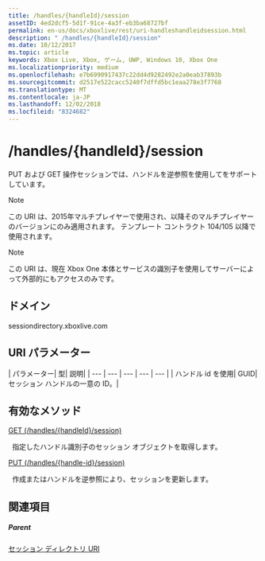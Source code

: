 ```yaml
---
title: /handles/{handleId}/session
assetID: 4ed2dcf5-5d1f-91ce-4a3f-eb3ba68727bf
permalink: en-us/docs/xboxlive/rest/uri-handleshandleidsession.html
description: " /handles/{handleId}/session"
ms.date: 10/12/2017
ms.topic: article
keywords: Xbox Live, Xbox, ゲーム, UWP, Windows 10, Xbox One
ms.localizationpriority: medium
ms.openlocfilehash: e7b6990917437c22dd4d9282492e2a0eab37893b
ms.sourcegitcommit: d2517e522cacc5240f7dffd5bc1eaa278e3f7768
ms.translationtype: MT
ms.contentlocale: ja-JP
ms.lasthandoff: 12/02/2018
ms.locfileid: "8324682"
---
```

# <a name="handleshandleidsession"></a>/handles/{handleId}/session
PUT および GET 操作セッションでは、ハンドルを逆参照を使用してをサポートしています。 

> [!NOTE] 
> この URI は、2015年マルチプレイヤーで使用され、以降そのマルチプレイヤーのバージョンにのみ適用されます。 テンプレート コントラクト 104/105 以降で使用されます。  

 

> [!NOTE] 
> この URI は、現在 Xbox One 本体とサービスの識別子を使用してサーバーによって外部的にもアクセスのみです。  

 
<a id="ID4ES"></a>

 
## <a name="domain"></a>ドメイン
sessiondirectory.xboxlive.com  
<a id="ID4EX"></a>

 
## <a name="uri-parameters"></a>URI パラメーター
 
| パラメーター| 型| 説明| 
| --- | --- | --- | --- | --- | 
| ハンドル id を使用| GUID| セッション ハンドルの一意の ID。| 
  
<a id="ID4ESB"></a>

 
## <a name="valid-methods"></a>有効なメソッド

[GET (/handles/{handleId}/session)](uri-handleshandleidsessionget.md)

&nbsp;&nbsp;指定したハンドル識別子のセッション オブジェクトを取得します。 

[PUT (/handles/{handle-id}/session)](uri-handleshandleidsessionput.md)

&nbsp;&nbsp;作成またはハンドルを逆参照により、セッションを更新します。
 
<a id="ID4E6B"></a>

 
## <a name="see-also"></a>関連項目
 
<a id="ID4EBC"></a>

 
##### <a name="parent"></a>Parent 

[セッション ディレクトリ URI](atoc-reference-sessiondirectory.md)

   